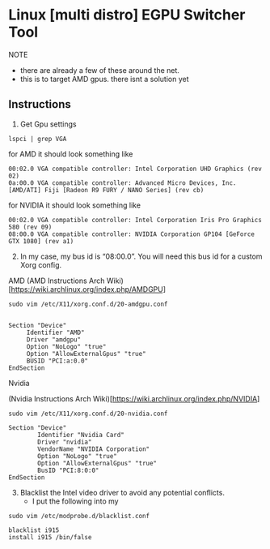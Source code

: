 # Linux [multi distro] EGPU Switcher Tool

NOTE
* there are already a few of these around the net.
* this is to target AMD gpus. there isnt a solution yet

## Instructions

1) Get Gpu settings

```Shell
lspci | grep VGA
```

for AMD it should look something like

```Shell
00:02.0 VGA compatible controller: Intel Corporation UHD Graphics (rev 02)
0a:00.0 VGA compatible controller: Advanced Micro Devices, Inc. [AMD/ATI] Fiji [Radeon R9 FURY / NANO Series] (rev cb)

```

for NVIDIA it should look something like

```Shell
00:02.0 VGA compatible controller: Intel Corporation Iris Pro Graphics 580 (rev 09)
08:00.0 VGA compatible controller: NVIDIA Corporation GP104 [GeForce GTX 1080] (rev a1)

```

2) In my case, my bus id is “08:00.0”. You will need this bus id for a custom Xorg config.

AMD
(AMD Instructions Arch Wiki)[https://wiki.archlinux.org/index.php/AMDGPU]

```
sudo vim /etc/X11/xorg.conf.d/20-amdgpu.conf
```

```Shell

Section "Device"
     Identifier "AMD"
     Driver "amdgpu"
     Option "NoLogo" "true"
     Option "AllowExternalGpus" "true"
     BUSID "PCI:a:0.0"           
EndSection
```

Nvidia

(Nvidia Instructions Arch Wiki)[https://wiki.archlinux.org/index.php/NVIDIA]

```Shell
sudo vim /etc/X11/xorg.conf.d/20-nvidia.conf
```

```Shell
Section "Device"
        Identifier "Nvidia Card"
        Driver "nvidia"
        VendorName "NVIDIA Corporation"
        Option "NoLogo" "true"
        Option "AllowExternalGpus" "true"
        BusID "PCI:8:0:0"
EndSection
```

3) Blacklist the Intel video driver to avoid any potential conflicts. 
   * I put the following into my 
   
```Shell
sudo vim /etc/modprobe.d/blacklist.conf
```

```Shell
blacklist i915
install i915 /bin/false
```